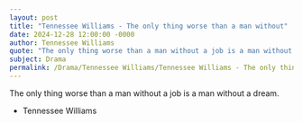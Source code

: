 ```yaml
---
layout: post
title: "Tennessee Williams - The only thing worse than a man without"
date: 2024-12-28 12:00:00 -0000
author: Tennessee Williams
quote: "The only thing worse than a man without a job is a man without a dream."
subject: Drama
permalink: /Drama/Tennessee Williams/Tennessee Williams - The only thing worse than a man without
---
```


The only thing worse than a man without a job is a man without a dream.

- Tennessee Williams
